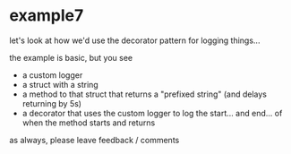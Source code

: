 # example7

let's look at how we'd use the decorator pattern for logging things...

the example is basic, but you see
- a custom logger
- a struct with a string
- a method to that struct that returns a "prefixed string" (and delays returning by 5s)
- a decorator that uses the custom logger to log the start... and end... of when the method starts and returns

as always, please leave feedback / comments 

